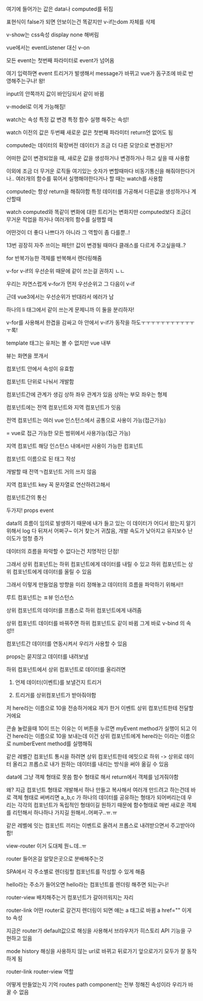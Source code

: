 여기에 들어가는 값은 data나 computed를 뒤짐

표현식이 false가 되면 안보이는건 똑같지만 v-if는dom 자체를 삭제

v-show는 css속성 display none 해버림

vue에서는 eventListener 대신 v-on

모든 event는 첫번째 파라미터로 event가 넘어옴

여기 입력하면 event 트리거가 발생해서 message가 바뀌고 vue가 돔구조에 바로 반영해주는구나! 왕!

input의 안쪽까지 값이 바인딩되서 같이 바뀜

 v-model로 이게 가능해짐!

watch는 속성 특정 값 변경 특정 함수 실행 해주는 속성!

watch 이전의 값은 두번째 새로운 값은 첫번째 파라미터 return언 없어도 됨

computed는 데이터의 확장버전 데이터가 조금 더 다른 모양으로 변경된거?

어떠한 값이 변경되었을 때, 새로운 값을 생성하거나 변경하거나 하고 싶을 때 사용함

이외에 조금 더 무거운 로직들 여기있는  숫자가 변할때마다 비동기통신을 해줘야한다거나.. 여러개의 함수를 묶어서 실행해야한다거나 할 때는 watch를 사용함

computed는 항상 return을 해줘야함 특정 데이터를 가공해서 다른값을 생성하거나 계산할때

watch computed와 똑같이 변화에 대한 트리거는 변화지만 computed보다 조금더 무거운 작업을 하거나 여러개의 함수를 실행할 때

어떤것이 더 좋다 나쁘다가 아니라 그 역할이 좀 다를뿐..!

13번 굉장히 자주 쓰이는 패턴!! 값이 변경될 때마다 클래스를 다르게 주고싶을때..?

for 반복가능한 객체를 반복해서 렌더링해줌

v-for v-if의 우선순위 때문에 같이 쓰는걸 권하지 ㄴㄴ

우리는 자연스럽게 v-for가 먼저 우선순위고 그 다음이 v-if

근데 vue3에서는 우선순위가 반대라서 에러가 남

하나의 li 태그에서 같이 쓰는게 문제니까 이 둘을 분리하자!

v-for를 사용해서 한겹을 감싸고 아 안에서 v-if가 동작을 하도ㅜㅜㅜㅜㅜㅜㅜㅜㅜㅜㅜㅜ록! 

template 태그는 유저는 볼 수 없지만 vue 내부



뷰는 화면을 쪼개서 

컴포넌트 안에서 속성이 유효함

컴포넌트 단위로 나눠서 개발함

컴포넌트간에 관계가 생김 상하 좌우 관계가 있음 상하는 부모 좌우는 형제

컴포넌트에는 전역 컴포넌트와 지역 컴포넌트가 잇음 

전역 컴포넌트는 여러 vue 인스턴스에서 공통으로 사용이 가능(접근가능)

= vue로 접근 가능한 모든 범위에서 사용가능(접근 가능)

지역 컴포넌트 해당 인스턴스 내에서만 사용이 가능한 컴포넌트



컴포넌트 이름으로 된 태그 작성

개발할 때 전역ㄱ컴포넌트 거의 쓰지 않음

지역 컴포넌트 key 꼭 문자열로 연산하려고해서



컴포넌트간의 통신

두가지!  props event

data의 흐름이 임의로 발생하기 때문에 내가 들고 있는 이 데이터가 어디서 왔는지 알기 위해서 log 다 뒤져서 어쩌구~ 이거 찾는거 귀찮음, 개발 속도가 낮아지고 유지보수 난이도가 엄청 증가

데이터의 흐름을 파악할 수 없다는건 치명적인 단점!

그래서 상위 컴포넌트는 하위 컴포넌트에게 데이터를 내릴 수 있고 하위 컴포넌트는 상위 컴포넌트에게 데이터를 올릴 수 있음

그래서 이렇게 만들었음 방향을  미리 정해놓고 데이터의 흐름을 파악하기 위해서!!

루트 컴포넌트는 ㅍ뷰 인스턴스

상위 컴포넌트의 데이터를 프롭스로 하위 컴포넌트에게 내려줌

상위 컴포넌트 데이터를 바꿔주면 하위 컴포넌트도 같이 바뀜 그게 바로 v-bind 의 속성!!

컴포넌트간 데이터를 연동시켜서 우리가 사용할 수 있음

props는 묻지않고 데이터를 내려보냄

하위 컴포넌트에서 상위 컴포넌트로 데이터를 올리려면 

1. 언제 데이터(이벤트)를 보낼건지 트리거

2. 트리거를 상위컴포넌트가 받아줘야함



저 here라는 이름으로 10을 전송하거에요 제가 한거 이벤트 상위 컴포넌트한테 전달할거에요



콘솔 눌렀을때 10이 뜨는 이유는 이 버튼을 누르면 myEvent method가 실행이 되고 이건 here라는 이름으로 10을 보내는데 이건 상위 컴포넌트에게 here라는 이라는 이름으로 numberEvent method를 실행해줘



같은 레벨간 컴포넌트 통시을 하려면 상위 컴포넌트한테 에밋으로 하위 -> 상위로 데이터 올리고 프롭스로 내가 원하는 데이터를 내리는 방식을 써야 옮길 수 있음

data에 그냥 객체 형태로 못씀 함수 형태로 해서 return에서 객체를 넘겨줘야함

왜? 지금 컴포넌트 형태로 개발해서 하나 만들고 복사해서 여러개 만드려고 하는건데 바로 객체 형태로 써버리면 a,,b,c 가 하나의 데이터를 공유하는 형태가 되어버리는데 우리는 각각의 컴포넌트가 독립적인 형태이길 원하기 때문에 함수형태로 매번 새로운 객체를 리턴해서 하나하나 가지길 원해서..어쩌구..ㅠ.ㅠ



같은 레벨에 잇는 컴포넌트 끼리는 이벤트로 올려서 프롭스로 내려받으면서 주고받아야함!



view-router 이거 도대체 뭔ㄴ데..ㅠ

router 들어온걸 알맞은곳으로 분배해주는것

SPA에서 각 주소별로 렌더링할 컴포넌트를 작성할 수 있게 해줌



hello라는 주소가 들어오면 hello라는 컴포넌트를 렌더링 해주면 되는구나!

router-view 배치해주는거 컴포넌트가 갈아끼워지는 자리

router-link 어떤 router로 갈건지 렌더링이 되면 얘는 a 태그로 바뀜 a href="" 이게 to 속성



지금은 router가 default값으로  해싱을 사용해서 브라우저가 히스토리 API 기능을 구현하고 있음

mode history 해싱을 사용하지 않는 url로 바뀌고 뒤로가기 앞으로가기 모두가 잘 동작하게 됨

router-link router-view 역할

어떻게 만들었는지 기억 routes path component는 전부 정해진 속성이라 우리가 바꿀 수 없음

